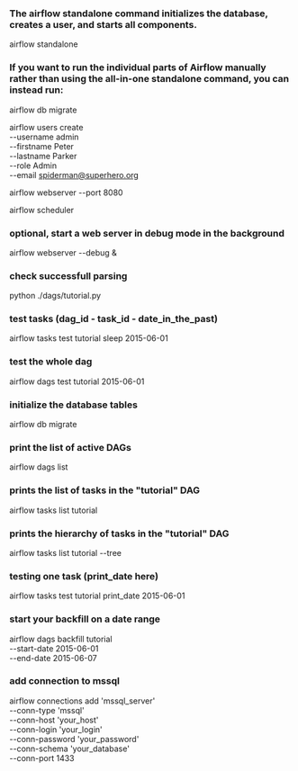 ### The airflow standalone command initializes the database, creates a user, and starts all components.
airflow standalone

### If you want to run the individual parts of Airflow manually rather than using the all-in-one standalone command, you can instead run:
airflow db migrate

airflow users create \
    --username admin \
    --firstname Peter \
    --lastname Parker \
    --role Admin \
    --email spiderman@superhero.org

airflow webserver --port 8080

airflow scheduler

### optional, start a web server in debug mode in the background
airflow webserver --debug &

### check successfull parsing
python ./dags/tutorial.py

### test tasks (dag_id - task_id - date_in_the_past)
airflow tasks test tutorial sleep 2015-06-01

### test the whole dag
airflow dags test tutorial 2015-06-01

### initialize the database tables
airflow db migrate

### print the list of active DAGs
airflow dags list

### prints the list of tasks in the "tutorial" DAG
airflow tasks list tutorial

### prints the hierarchy of tasks in the "tutorial" DAG
airflow tasks list tutorial --tree

### testing one task (print_date here)
airflow tasks test tutorial print_date 2015-06-01

### start your backfill on a date range
airflow dags backfill tutorial \
    --start-date 2015-06-01 \
    --end-date 2015-06-07

### add connection to mssql
airflow connections add 'mssql_server' \
    --conn-type 'mssql' \
    --conn-host 'your_host' \
    --conn-login 'your_login' \
    --conn-password 'your_password' \
    --conn-schema 'your_database' \
    --conn-port 1433
